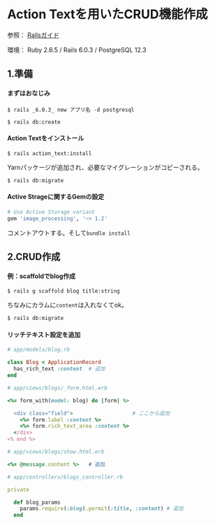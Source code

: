 # Action Textを用いたCRUD機能作成

参照：
[Railsガイド](https://railsguides.jp/action_text_overview.html)

環境：
Ruby 2.6.5 / Rails 6.0.3 / PostgreSQL 12.3

## 1.準備
#### まずはおなじみ
```
$ rails _6.0.3_ new アプリ名 -d postgresql

$ rails db:create
```

#### Action Textをインストール
```
$ rails action_text:install
```
Yarnパッケージが追加され、必要なマイグレーションがコピーされる。

```
$ rails db:migrate
```

#### Active Strageに関するGemの設定

```ruby
# Use Active Storage variant
gem 'image_processing', '~> 1.2'
```
コメントアウトする。そして`bundle install`


## 2.CRUD作成
#### 例：scaffoldでblog作成
```
$ rails g scaffold blog title:string
```
ちなみにカラムに`content`は入れなくてok。

```
$ rails db:migrate
```

#### リッチテキスト設定を追加
```ruby
# app/models/blog.rb

class Blog < ApplicationRecord
  has_rich_text :content  # 追加
end
```

```ruby
# app/views/blogs/_form.html.erb

<%= form_with(model: blog) do |form| %>

  <div class="field">                   # ここから追加
    <%= form.label :content %>
    <%= form.rich_text_area :content %>
  </div>
<% end %>
```

```ruby
# app/views/blogs/show.html.erb

<%= @message.content %>   # 追加
```

```ruby
# app/controllers/blogs_controller.rb

private

  def blog_params
    params.require(:blog).permit(:title, :content) # 追加
  end
```
